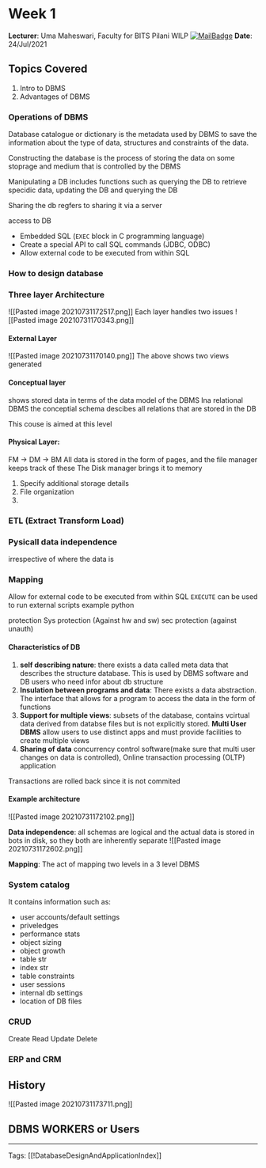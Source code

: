 # Week 1 
**Lecturer**: Uma Maheswari, Faculty for BITS Pilani WILP
[![MailBadge](https://img.shields.io/badge/-umamaheswaris@wilp.bits--pilani.ac.in-EA4335?style=for-the-badge&logo=gmail&logoColor=white)](mailto:umamaheswaris@wilp.bits-pilani.ac.in)
**Date**: 24/Jul/2021

## Topics Covered
1. Intro to DBMS
2. Advantages of DBMS


### Operations of DBMS

Database catalogue or dictionary is the metadata used by DBMS to save the information about the type of data, structures and constraints of the data. 

Constructing the database is the process of storing the data on some stoprage and medium that is controlled by the DBMS

Manipulating a DB includes functions such as querying the DB to retrieve specidic data, updating the DB and querying the DB

Sharing the db regfers to sharing it via a server

access to DB
- Embedded SQL (```EXEC``` block in C programming language)
- Create a special API to call SQL commands (JDBC, ODBC)
- Allow external code to be executed from within SQL

### How to design database


### Three layer Architecture
![[Pasted image 20210731172517.png]]
Each layer handles two issues
![[Pasted image 20210731170343.png]]
#### External Layer
![[Pasted image 20210731170140.png]]
The above shows two views generated

#### Conceptual layer 
shows stored data in terms of the data model of the DBMS
Ina relational DBMS the conceptial schema descibes all relations that are stored in the DB

This couse is aimed at this level

#### Physical Layer: 
FM -> DM -> BM
All data is stored in the form of pages, and the file manager keeps track of these
The Disk manager brings it to memory
1. Specify additional storage details
2. File organization
3. 

### ETL (Extract Transform Load)

### Pysicall data independence
irrespective of where the data is

### Mapping


Allow for external code to be executed from within SQL
```EXECUTE``` can be used to run external scripts example python

protection 
Sys protection (Against hw and sw)
sec protection (against unauth)

#### Characteristics of DB
1. **self describing nature**: there exists a data called meta data that describes the structure database. This is used by DBMS software and DB users who need infor about db structure
2. **Insulation between programs and data**: There exists a data abstraction. The interface that allows for a program to access the data in the form of functions
3. **Support for multiple views**: subsets of the database, contains vcirtual data derived from databse files but is not explicitly stored. 
	**Multi User DBMS** allow users to use distinct apps and must provide facilities to create multiple views
4. **Sharing of data** concurrency control software(make sure that multi user changes on data is controlled), Online transaction processing (OLTP) application


Transactions are rolled back since it is not commited

#### Example architecture
![[Pasted image 20210731172102.png]]

**Data independence**: all schemas are logical and the actual data is stored in bots in disk, so they both are inherently separate
![[Pasted image 20210731172602.png]]

**Mapping**: The act of mapping two levels in a 3 level DBMS

### System catalog
It contains information such as:
- user accounts/default settings
- priveledges
- performance stats
- object sizing
- object growth
- table str
- index str
- table constraints
- user sessions
- internal db settings
- location of DB files

### CRUD 
Create Read Update Delete

### ERP and CRM


## History 
![[Pasted image 20210731173711.png]]

## DBMS WORKERS or Users

---
Tags: [[!DatabaseDesignAndApplicationIndex]]